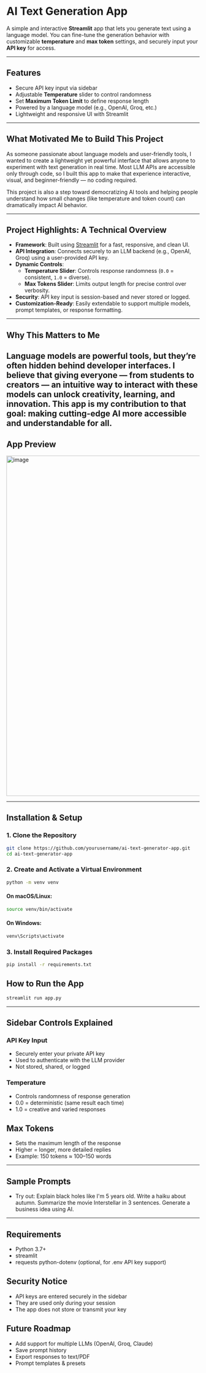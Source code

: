 # AI Text Generation App

A simple and interactive **Streamlit** app that lets you generate text using a language model. You can fine-tune the generation behavior with customizable **temperature** and **max token** settings, and securely input your **API key** for access.

---

## Features

- Secure API key input via sidebar
- Adjustable **Temperature** slider to control randomness
- Set **Maximum Token Limit** to define response length
- Powered by a language model (e.g., OpenAI, Groq, etc.)
- Lightweight and responsive UI with Streamlit

---

## What Motivated Me to Build This Project

As someone passionate about language models and user-friendly tools, I wanted to create a lightweight yet powerful interface that allows anyone to experiment with text generation in real time. Most LLM APIs are accessible only through code, so I built this app to make that experience interactive, visual, and beginner-friendly — no coding required.

This project is also a step toward democratizing AI tools and helping people understand how small changes (like temperature and token count) can dramatically impact AI behavior.

---

## Project Highlights: A Technical Overview

- **Framework**: Built using [Streamlit](https://streamlit.io/) for a fast, responsive, and clean UI.
- **API Integration**: Connects securely to an LLM backend (e.g., OpenAI, Groq) using a user-provided API key.
- **Dynamic Controls**: 
  - **Temperature Slider**: Controls response randomness (`0.0` = consistent, `1.0` = diverse).
  - **Max Tokens Slider**: Limits output length for precise control over verbosity.
- **Security**: API key input is session-based and never stored or logged.
- **Customization-Ready**: Easily extendable to support multiple models, prompt templates, or response formatting.

---

## Why This Matters to Me

Language models are powerful tools, but they’re often hidden behind developer interfaces. I believe that giving everyone — from students to creators — an intuitive way to interact with these models can unlock creativity, learning, and innovation. This app is my contribution to that goal: making cutting-edge AI more accessible and understandable for all.
---

## App Preview
<img width="1838" height="886" alt="image" src="https://github.com/user-attachments/assets/17ec611d-43d4-4bf3-9e3c-7587f2839bf6" />


---

##  Installation & Setup

### 1. Clone the Repository

```bash
git clone https://github.com/yourusername/ai-text-generator-app.git
cd ai-text-generator-app
```

### 2. Create and Activate a Virtual Environment
```bash
python -m venv venv
```
#### On macOS/Linux:
```bash
source venv/bin/activate
```
#### On Windows:
```bash
venv\Scripts\activate
```

### 3. Install Required Packages
```bash
pip install -r requirements.txt
```

## How to Run the App
``` bash
streamlit run app.py
```
---

## Sidebar Controls Explained
### API Key Input
- Securely enter your private API key
- Used to authenticate with the LLM provider
- Not stored, shared, or logged

### Temperature
- Controls randomness of response generation
- 0.0 = deterministic (same result each time)
- 1.0 = creative and varied responses

## Max Tokens
- Sets the maximum length of the response
- Higher = longer, more detailed replies
- Example: 150 tokens ≈ 100–150 words

--- 
## Sample Prompts
- Try out:
Explain black holes like I'm 5 years old.
Write a haiku about autumn.
Summarize the movie Interstellar in 3 sentences.
Generate a business idea using AI.
---

## Requirements
- Python 3.7+
- streamlit
- requests
    python-dotenv (optional, for .env API key support)

## Security Notice
- API keys are entered securely in the sidebar
- They are used only during your session
- The app does not store or transmit your key

## Future Roadmap
 - Add support for multiple LLMs (OpenAI, Groq, Claude)
 - Save prompt history
 - Export responses to text/PDF
 - Prompt templates & presets



